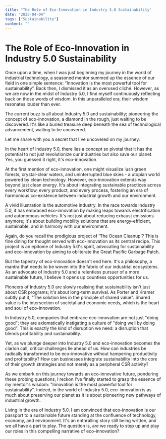 ```yaml
---
title: "The Role of Eco-Innovation in Industry 5.0 Sustainability"
date: "2025-04-04"
tags: ["Sustainability"]
content: ""
---
```


# The Role of Eco-Innovation in Industry 5.0 Sustainability

Once upon a time, when I was just beginning my journey in the world of industrial technology, a seasoned mentor summed up the essence of our field in one simple sentence: “Innovation is the most powerful tool for sustainability”. Back then, I dismissed it as an overused cliché. However, as we are now in the midst of Industry 5.0, I find myself continuously reflecting back on those words of wisdom. In this unparalleled era, their wisdom resonates louder than ever.

The current buzz is all about Industry 5.0 and sustainability; pioneering the concept of eco-innovation, a diamond in the rough, just waiting to be discovered. It's like a buried treasure deep beneath the sea of technological advancement, waiting to be uncovered.

Let me share with you a secret that I've uncovered on my journey.

In the heart of Industry 5.0, there lies a concept so pivotal that it has the potential to not just revolutionize our industries but also save our planet. Yes, you guessed it right, it's eco-innovation.

At the first mention of eco-innovation, one might visualize lush green forests, crystal-clear waters, and uninterrupted blue skies - a utopian world powered by clean technology. However, eco-innovation extends way beyond just clean energy. It's about integrating sustainable practices across every workflow, every product, and every process, fostering an era of harmonious co-existence between industrial growth and our environment.

A vivid illustration is the automotive industry. In the race towards Industry 5.0, it has embraced eco-innovation by making leaps towards electrification and autonomous vehicles. It's not just about reducing exhaust emissions anymore; it's about building mobility solutions that are energy-efficient, sustainable, and in harmony with our environment.

Again, do you recall the prodigious project of 'The Ocean Cleanup'? This is fine dining for thought served with eco-innovation as its central recipe. This project is an epitome of Industry 5.0's spirit, advocating for sustainability and eco-innovation by aiming to obliterate the Great Pacific Garbage Patch.

But the tapestry of eco-innovation doesn't end here. It's a philosophy, a mantra that needs to be woven into the fabric of our industrial ecosystems. As an advocate of Industry 5.0 and a relentless pursuer of a more sustainable future, I believe it opens up countless opportunities for us.

Pioneers of Industry 5.0 are slowly realising that sustainability isn't just about CSR programs; it's about long-term survival. As Porter and Kramer subtly put it, "The solution lies in the principle of shared value". Shared value is the intersection of societal and economic needs, which is the heart and soul of eco-innovation.

In Industry 5.0, companies that embrace eco-innovation are not just "doing good"; they are axiomatically instigating a culture of "doing well by doing good". This is exactly the kind of disruption we need: a disruption that blends profitability and sustainability.

Yet, as we plunge deeper into Industry 5.0 and eco-innovation becomes the clarion call, critical challenges lie ahead of us. How can industries be radically transformed to be eco-innovative without hampering productivity and profitability? How can businesses integrate sustainability into the core of their growth strategies and not merely as a peripheral CSR activity?

As we embark on this journey towards an eco-innovative future, pondering these probing questions, I reckon I've finally started to grasp the essence of my mentor's wisdom: "Innovation is the most powerful tool for sustainability". Indeed, in the world of Industry 5.0, eco-innovation is as much about preserving our planet as it is about pioneering new pathways of industrial growth.

Living in the era of Industry 5.0, I am convinced that eco-innovation is our passport to a sustainable future standing at the confluence of technology, economy, and environment. It's an enthralling story still being written, and we all have a part to play. The question is, are we ready to step up and play our roles in this compelling narrative of eco-innovation?
